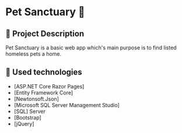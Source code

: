 # Pet Sanctuary 🐾

## :pencil: Project Description 
Pet Sanctuary is a basic web app which's main purpose is to find listed homeless pets a home.
## :hammer: Used technologies
* [ASP.NET Core Razor Pages]
* [Entity Framework Core]
* [Newtonsoft.Json]
* [Microsoft SQL Server Management Studio]
* [SQL] Server
* [Bootstrap]
* [jQuery]
